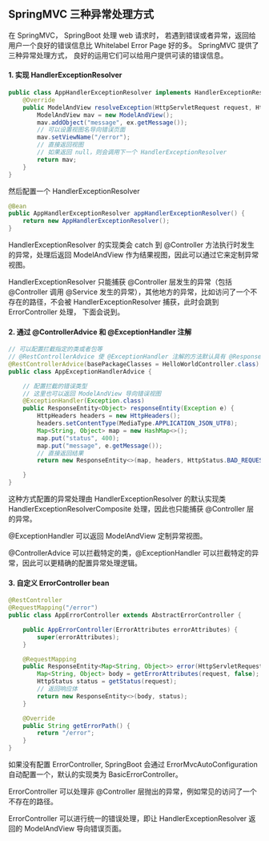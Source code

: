 ## SpringMVC 三种异常处理方式

在 SpringMVC， SpringBoot 处理 web 请求时， 若遇到错误或者异常，返回给用户一个良好的错误信息比 Whitelabel Error Page 好的多。 SpringMVC 提供了三种异常处理方式， 良好的运用它们可以给用户提供可读的错误信息。

#### 1. 实现 HandlerExceptionResolver

```java
public class AppHandlerExceptionResolver implements HandlerExceptionResolver {
    @Override
    public ModelAndView resolveException(HttpServletRequest request, HttpServletResponse response, Object handler, Exception ex) {
        ModelAndView mav = new ModelAndView();
        mav.addObject("message", ex.getMessage());
        // 可以设置视图名导向错误页面
        mav.setViewName("/error");
        // 直接返回视图
        // 如果返回 null，则会调用下一个 HandlerExceptionResolver
        return mav;
    }
}
```

然后配置一个 HandlerExceptionResolver

```java
@Bean
public AppHandlerExceptionResolver appHandlerExceptionResolver() {
    return new AppHandlerExceptionResolver();
}
```

HandlerExceptionResolver 的实现类会 catch 到 @Controller 方法执行时发生的异常，处理后返回 ModelAndView 作为结果视图，因此可以通过它来定制异常视图。

HandlerExceptionResolver 只能捕获 @Controller 层发生的异常（包括 @Controller 调用 @Service 发生的异常），其他地方的异常，比如访问了一个不存在的路径，不会被 HandlerExceptionResolver 捕获，此时会跳到 ErrorController 处理， 下面会说到。

#### 2. 通过 @ControllerAdvice 和 @ExceptionHandler 注解

```java
// 可以配置拦截指定的类或者包等
// @RestControllerAdvice 使 @ExceptionHandler 注解的方法默认具有 @ResponseBody 注解
@RestControllerAdvice(basePackageClasses = HelloWorldController.class)
public class AppExceptionHandlerAdvice {

    // 配置拦截的错误类型
    // 这里也可以返回 ModelAndView 导向错误视图
    @ExceptionHandler(Exception.class)
    public ResponseEntity<Object> responseEntity(Exception e) {
        HttpHeaders headers = new HttpHeaders();
        headers.setContentType(MediaType.APPLICATION_JSON_UTF8);
        Map<String, Object> map = new HashMap<>();
        map.put("status", 400);
        map.put("message", e.getMessage());
        // 直接返回结果
        return new ResponseEntity<>(map, headers, HttpStatus.BAD_REQUEST);

    }
}
```

这种方式配置的异常处理由 HandlerExceptionResolver 的默认实现类 HandlerExceptionResolverComposite 处理，因此也只能捕获 @Controller 层的异常。

@ExceptionHandler 可以返回 ModelAndView 定制异常视图。

@ControllerAdvice 可以拦截特定的类，@ExceptionHandler 可以拦截特定的异常，因此可以更精确的配置异常处理逻辑。

#### 3. 自定义 ErrorController bean

```java
@RestController
@RequestMapping("/error")
public class AppErrorController extends AbstractErrorController {

    public AppErrorController(ErrorAttributes errorAttributes) {
        super(errorAttributes);
    }

    @RequestMapping
    public ResponseEntity<Map<String, Object>> error(HttpServletRequest request) {
        Map<String, Object> body = getErrorAttributes(request, false);
        HttpStatus status = getStatus(request);
        // 返回响应体
        return new ResponseEntity<>(body, status);
    }

    @Override
    public String getErrorPath() {
        return "/error";
    }
}
```

如果没有配置 ErrorController, SpringBoot 会通过 ErrorMvcAutoConfiguration 自动配置一个，默认的实现类为 BasicErrorController。

ErrorController 可以处理非 @Controller 层抛出的异常，例如常见的访问了一个不存在的路径。

ErrorController 可以进行统一的错误处理，即让 HandlerExceptionResolver 返回的 ModelAndView 导向错误页面。


